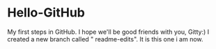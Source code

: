 # Hello-GitHub
My first steps in GitHub. I hope we'll be good friends with you, Gitty:)
I created a new branch called " readme-edits".
It is this one i am now.
